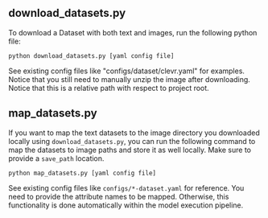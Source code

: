 ## download_datasets.py
To download a Dataset with both text and images, run the following python file:
```
python download_datasets.py [yaml config file]
```

See existing config files like "configs/dataset/clevr.yaml" for examples. Notice that you still need to manually unzip the image after downloading. Notice that this is a relative path with respect to project root.

## map_datasets.py
If you want to map the text datasets to the image directory you downloaded locally using `download_datasets.py`, you can run the following command to map the datasets to image paths and store it as well locally. Make sure to provide a `save_path` location.
```
python map_datasets.py [yaml config file]
```
See existing config files like `configs/*-dataset.yaml` for reference. You need to provide the attribute names to be mapped. Otherwise, this functionality is done automatically within the model execution pipeline.
